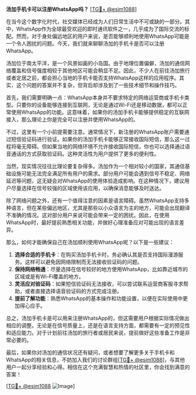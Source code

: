 **汤加手机卡可以注册WhatsApp吗？** [[TG💪+ @esim1088](https://t.me/s/esim1088)]

在当今这个数字化时代，社交媒体已经成为人们日常生活中不可或缺的一部分。其中，WhatsApp作为全球最受欢迎的即时通讯软件之一，几乎成为了国际交流的标配。然而，对于身处偏远地区的用户来说，是否能够顺利地使用WhatsApp可能是一个令人困扰的问题。今天，我们就来聊聊汤加的手机卡是否可以注册WhatsApp。

汤加位于南太平洋，是一个风景如画的小岛国。由于地理位置偏僻，汤加的通信网络覆盖和信号强度相较于其他地区可能会稍显不足。因此，不少人在前往汤加旅行或者定居之前，都会担心当地的手机卡能否支持WhatsApp这样的应用程序。其实，这个问题的答案并不复杂，但背后却涉及到了一些技术细节和操作技巧。

首先，我们需要明确一点：WhatsApp本身并不要求特定的网络运营商或手机卡类型。只要你的设备能够连接到互联网，无论是通过Wi-Fi还是移动数据，都可以正常使用WhatsApp的功能。这意味着，如果你的汤加手机卡能够提供稳定的互联网接入，那么理论上你是完全可以注册并使用WhatsApp的。

不过，这里有一个小前提需要注意。通常情况下，新注册的WhatsApp账户需要通过短信验证码进行验证。如果你的汤加手机卡能够正常接收国际短信，那么这一过程将毫无障碍。但如果当地的网络环境不允许接收国际短信，你也可以选择通过语音通话的方式获取验证码。这种灵活性为用户提供了更多的便利性。

当然，现实情况往往比理论要复杂得多。汤加作为一个相对较小的国家，其通信基础设施可能无法完全满足所有用户的需求。部分用户可能会遇到信号不稳定、网络延迟等问题，这无疑会对WhatsApp的使用体验造成影响。在这种情况下，建议用户尽量选择在信号较强的区域使用该应用，以确保消息能够及时送达。

除了网络问题之外，还有一个值得注意的因素是语言障碍。虽然WhatsApp支持多种语言，但在某些偏远地区，尤其是那些以小众语言为主的地方，可能会出现翻译不准确的情况。这对部分用户来说可能会带来一定的困扰。因此，在使用WhatsApp时，最好提前熟悉相关功能，并做好心理准备应对可能出现的语言差异。

那么，如何才能确保自己在汤加顺利使用WhatsApp呢？以下是一些建议：

1. **选择合适的手机卡**：在购买汤加手机卡时，务必确认其是否支持国际漫游服务。这样可以避免因网络限制而无法接收验证码的问题。
2. **保持网络畅通**：尽量选择在信号较好的地方使用WhatsApp，比如靠近城市的区域或是有Wi-Fi覆盖的地方。
3. **灵活应对验证码**：如果短信验证码无法接收，可以尝试联系运营商客服寻求帮助，或者直接选择语音验证码的方式完成注册。
4. **提前了解功能**：熟悉WhatsApp的基本操作和功能设置，以便在实际使用中更加得心应手。

总之，汤加手机卡是可以用来注册WhatsApp的，但这需要用户根据实际情况做出相应的调整。无论是在信号质量上，还是在语言支持方面，都需要有一定的预见性和适应能力。对于计划前往汤加的旅行者或居民来说，提前做好这些准备工作是非常必要的。

最后，如果你对汤加的通信状况还有疑问，或者想要了解更多关于手机卡和WhatsApp的相关信息，不妨加入我们的讨论群组[[TG💪+ @esim1088](https://t.me/s/esim1088)]，与其他用户一起分享经验和心得。相信在这个充满智慧和热情的社区里，你会找到满意的答案！

[[TG💪+ @esim1088](https://t.me/s/esim1088) ![Image](https://i.postimg.cc/4NQfJmqS/Snipaste-2025-05-13-00-14-12.png)]
